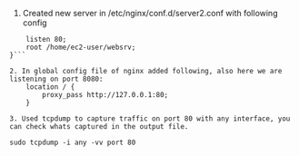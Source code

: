 1. Created new server in /etc/nginx/conf.d/server2.conf with following config
```server {
	listen 80;
	root /home/ec2-user/websrv;
}```

2. In global config file of nginx added following, also here we are listening on port 8080:
	location / {
		proxy_pass http://127.0.0.1:80;
	}

3. Used tcpdump to capture traffic on port 80 with any interface, you can check whats captured in the output file.

sudo tcpdump -i any -vv port 80
